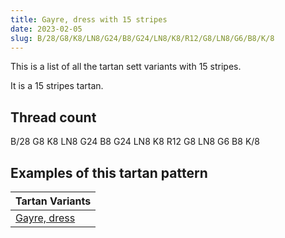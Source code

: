 ```yaml
---
title: Gayre, dress with 15 stripes
date: 2023-02-05
slug: B/28/G8/K8/LN8/G24/B8/G24/LN8/K8/R12/G8/LN8/G6/B8/K/8
---
```

This is a list of all the tartan sett variants with 15 stripes.

It is a 15 stripes tartan.


## Thread count
B/28 G8 K8 LN8 G24 B8 G24 LN8 K8 R12 G8 LN8 G6 B8 K/8

## Examples of this tartan pattern

| Tartan Variants |
|---------------|
| [Gayre, dress](/variants/b/28/g8/k8/ln8/g24/b8/g24/ln8/k8/r12/g8/ln8/g6/b8/k/8-b5480b0-g008000-k000000-lne0e0e0-rc00000)||
